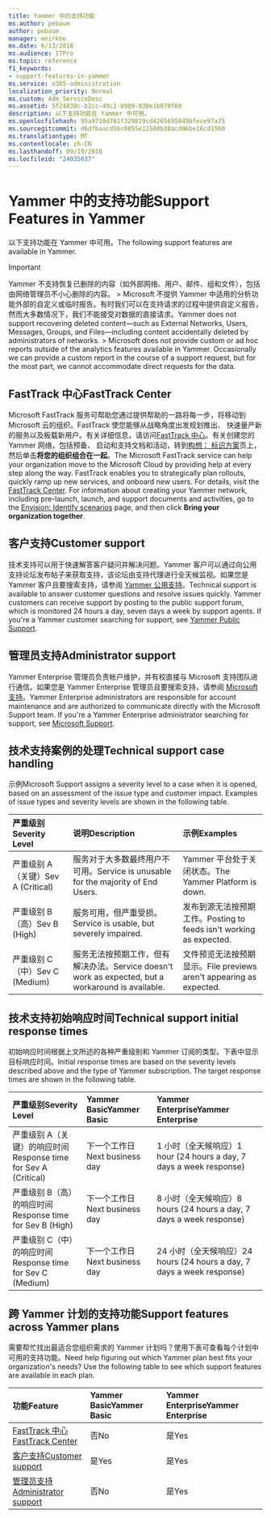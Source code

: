 ```yaml
---
title: Yammer 中的支持功能
ms.author: pebaum
author: pebaum
manager: mnirkhe
ms.date: 6/13/2018
ms.audience: ITPro
ms.topic: reference
f1_keywords:
- support-features-in-yammer
ms.service: o365-administration
localization_priority: Normal
ms.custom: Adm_ServiceDesc
ms.assetid: 5f24830c-b2cc-49c2-b989-030e1b870f60
description: 以下支持功能在 Yammer 中可用。
ms.openlocfilehash: 95a9710d701f329819cd4265695849bfece97a75
ms.sourcegitcommit: d6dfbaacd56c0855e12500b38acd06be16cd1560
ms.translationtype: MT
ms.contentlocale: zh-CN
ms.lasthandoff: 09/19/2018
ms.locfileid: "24035037"
---
```

# <a name="support-features-in-yammer"></a><span data-ttu-id="9c7c2-103">Yammer 中的支持功能</span><span class="sxs-lookup"><span data-stu-id="9c7c2-103">Support Features in Yammer</span></span>

<span data-ttu-id="9c7c2-104">以下支持功能在 Yammer 中可用。</span><span class="sxs-lookup"><span data-stu-id="9c7c2-104">The following support features are available in Yammer.</span></span>
  
> [!IMPORTANT]
> <span data-ttu-id="9c7c2-p101">Yammer 不支持恢复已删除的内容（如外部网络、用户、邮件、组和文件），包括由网络管理员不小心删除的内容。 > Microsoft 不提供 Yammer 中适用的分析功能外部的自定义或临时报告。有时我们可以在支持请求的过程中提供自定义报告，然而大多数情况下，我们不能接受对数据的直接请求。</span><span class="sxs-lookup"><span data-stu-id="9c7c2-p101">Yammer does not support recovering deleted content—such as External Networks, Users, Messages, Groups, and Files—including content accidentally deleted by administrators of networks. > Microsoft does not provide custom or ad hoc reports outside of the analytics features available in Yammer. Occasionally we can provide a custom report in the course of a support request, but for the most part, we cannot accommodate direct requests for the data.</span></span> 
  
## <a name="fasttrack-center"></a><span data-ttu-id="9c7c2-108">FastTrack 中心</span><span class="sxs-lookup"><span data-stu-id="9c7c2-108">FastTrack Center</span></span>
<span data-ttu-id="9c7c2-109"><a name="bkmk_FastTrackCenter"> </a></span><span class="sxs-lookup"><span data-stu-id="9c7c2-109"></span></span>

<span data-ttu-id="9c7c2-p102">Microsoft FastTrack 服务可帮助您通过提供帮助的一路将每一步，将移动到 Microsoft 云的组织。FastTrack 使您能够从战略角度出发规划推出、 快速量产新的服务以及板载新用户。有关详细信息，请访问[FastTrack 中心](https://go.microsoft.com/fwlink/?LinkID=518597&amp;clcid=0x409)。有关创建您的 Yammer 网络，包括预备、 启动和支持文档和活动，转到[构想： 标识方案](https://fasttrack.microsoft.com/office/envision/identify-scenarios)页上，然后单击**将您的组织组合在一起**。</span><span class="sxs-lookup"><span data-stu-id="9c7c2-p102">The Microsoft FastTrack service can help your organization move to the Microsoft Cloud by providing help at every step along the way. FastTrack enables you to strategically plan rollouts, quickly ramp up new services, and onboard new users. For details, visit the [FastTrack Center](https://go.microsoft.com/fwlink/?LinkID=518597&amp;clcid=0x409). For information about creating your Yammer network, including pre-launch, launch, and support documents and activities, go to the [Envision: Identify scenarios](https://fasttrack.microsoft.com/office/envision/identify-scenarios) page, and then click **Bring your organization together**.</span></span>
  
## <a name="customer-support"></a><span data-ttu-id="9c7c2-114">客户支持</span><span class="sxs-lookup"><span data-stu-id="9c7c2-114">Customer support</span></span>
<span data-ttu-id="9c7c2-115"><a name="BKMK_Customersupport"> </a></span><span class="sxs-lookup"><span data-stu-id="9c7c2-115"></span></span>

<span data-ttu-id="9c7c2-p103">技术支持可以用于快速解答客户疑问并解决问题。Yammer 客户可以通过向公用支持论坛发布帖子来获取支持，该论坛由支持代理进行全天候监视。如果您是 Yammer 客户且要搜索支持，请参阅 [Yammer 公用支持](https://go.microsoft.com/fwlink/p/?LinkId=330921)。</span><span class="sxs-lookup"><span data-stu-id="9c7c2-p103">Technical support is available to answer customer questions and resolve issues quickly. Yammer customers can receive support by posting to the public support forum, which is monitored 24 hours a day, seven days a week by support agents. If you're a Yammer customer searching for support, see [Yammer Public Support](https://go.microsoft.com/fwlink/p/?LinkId=330921).</span></span>
  
## <a name="administrator-support"></a><span data-ttu-id="9c7c2-119">管理员支持</span><span class="sxs-lookup"><span data-stu-id="9c7c2-119">Administrator support</span></span>
<span data-ttu-id="9c7c2-120"><a name="BKMK_Administratorsupport"> </a></span><span class="sxs-lookup"><span data-stu-id="9c7c2-120"></span></span>

<span data-ttu-id="9c7c2-p104">Yammer Enterprise 管理员负责帐户维护，并有权直接与 Microsoft 支持团队进行通信。如果您是 Yammer Enterprise 管理员且要搜索支持，请参阅 [Microsoft 支持](https://go.microsoft.com/fwlink/p/?LinkId=330922)。</span><span class="sxs-lookup"><span data-stu-id="9c7c2-p104">Yammer Enterprise administrators are responsible for account maintenance and are authorized to communicate directly with the Microsoft Support team. If you're a Yammer Enterprise administrator searching for support, see [Microsoft Support](https://go.microsoft.com/fwlink/p/?LinkId=330922).</span></span>
  
## <a name="technical-support-case-handling"></a><span data-ttu-id="9c7c2-123">技术支持案例的处理</span><span class="sxs-lookup"><span data-stu-id="9c7c2-123">Technical support case handling</span></span>
<span data-ttu-id="9c7c2-124"><a name="BKMK_Administratorsupport"> </a></span><span class="sxs-lookup"><span data-stu-id="9c7c2-124"></span></span>

<span data-ttu-id="9c7c2-p105">示例</span><span class="sxs-lookup"><span data-stu-id="9c7c2-p105">Microsoft Support assigns a severity level to a case when it is opened, based on an assessment of the issue type and customer impact. Examples of issue types and severity levels are shown in the following table.</span></span> 
  
|<span data-ttu-id="9c7c2-127">**严重级别**</span><span class="sxs-lookup"><span data-stu-id="9c7c2-127">**Severity Level**</span></span>|<span data-ttu-id="9c7c2-128">**说明**</span><span class="sxs-lookup"><span data-stu-id="9c7c2-128">**Description**</span></span>|<span data-ttu-id="9c7c2-129">**示例**</span><span class="sxs-lookup"><span data-stu-id="9c7c2-129">**Examples**</span></span>|
|:-----|:-----|:-----|
|<span data-ttu-id="9c7c2-130">严重级别 A（关键）</span><span class="sxs-lookup"><span data-stu-id="9c7c2-130">Sev A (Critical)</span></span>  <br/> |<span data-ttu-id="9c7c2-131">服务对于大多数最终用户不可用。</span><span class="sxs-lookup"><span data-stu-id="9c7c2-131">Service is unusable for the majority of End Users.</span></span>  <br/> |<span data-ttu-id="9c7c2-132">Yammer 平台处于关闭状态。</span><span class="sxs-lookup"><span data-stu-id="9c7c2-132">The Yammer Platform is down.</span></span>  <br/> |
|<span data-ttu-id="9c7c2-133">严重级别 B（高）</span><span class="sxs-lookup"><span data-stu-id="9c7c2-133">Sev B (High)</span></span>  <br/> |<span data-ttu-id="9c7c2-134">服务可用，但严重受损。</span><span class="sxs-lookup"><span data-stu-id="9c7c2-134">Service is usable, but severely impaired.</span></span>  <br/> |<span data-ttu-id="9c7c2-135">发布到源无法按预期工作。</span><span class="sxs-lookup"><span data-stu-id="9c7c2-135">Posting to feeds isn't working as expected.</span></span>  <br/> |
|<span data-ttu-id="9c7c2-136">严重级别 C（中）</span><span class="sxs-lookup"><span data-stu-id="9c7c2-136">Sev C (Medium)</span></span>  <br/> |<span data-ttu-id="9c7c2-137">服务无法按预期工作，但有解决办法。</span><span class="sxs-lookup"><span data-stu-id="9c7c2-137">Service doesn't work as expected, but a workaround is available.</span></span>  <br/> |<span data-ttu-id="9c7c2-138">文件预览无法按预期显示。</span><span class="sxs-lookup"><span data-stu-id="9c7c2-138">File previews aren't appearing as expected.</span></span>  <br/> |
   
## <a name="technical-support-initial-response-times"></a><span data-ttu-id="9c7c2-139">技术支持初始响应时间</span><span class="sxs-lookup"><span data-stu-id="9c7c2-139">Technical support initial response times</span></span>
<span data-ttu-id="9c7c2-140"><a name="BKMK_Administratorsupport"> </a></span><span class="sxs-lookup"><span data-stu-id="9c7c2-140"></span></span>

<span data-ttu-id="9c7c2-p106">初始响应时间根据上文所述的各种严重级别和 Yammer 订阅的类型。下表中显示目标响应时间。</span><span class="sxs-lookup"><span data-stu-id="9c7c2-p106">Initial response times are based on the severity levels described above and the type of Yammer subscription. The target response times are shown in the following table.</span></span>
  
|<span data-ttu-id="9c7c2-143">**严重级别**</span><span class="sxs-lookup"><span data-stu-id="9c7c2-143">**Severity Level**</span></span>|<span data-ttu-id="9c7c2-144">**Yammer Basic**</span><span class="sxs-lookup"><span data-stu-id="9c7c2-144">**Yammer Basic**</span></span>|<span data-ttu-id="9c7c2-145">**Yammer Enterprise**</span><span class="sxs-lookup"><span data-stu-id="9c7c2-145">**Yammer Enterprise**</span></span>|
|:-----|:-----|:-----|
|<span data-ttu-id="9c7c2-146">严重级别 A（关键）的响应时间</span><span class="sxs-lookup"><span data-stu-id="9c7c2-146">Response time for Sev A (Critical)</span></span>  <br/> |<span data-ttu-id="9c7c2-147">下一个工作日</span><span class="sxs-lookup"><span data-stu-id="9c7c2-147">Next business day</span></span>  <br/> |<span data-ttu-id="9c7c2-148">1 小时（全天候响应）</span><span class="sxs-lookup"><span data-stu-id="9c7c2-148">1 hour (24 hours a day, 7 days a week response)</span></span>  <br/> |
|<span data-ttu-id="9c7c2-149">严重级别 B（高）的响应时间</span><span class="sxs-lookup"><span data-stu-id="9c7c2-149">Response time for Sev B (High)</span></span>  <br/> |<span data-ttu-id="9c7c2-150">下一个工作日</span><span class="sxs-lookup"><span data-stu-id="9c7c2-150">Next business day</span></span>  <br/> |<span data-ttu-id="9c7c2-151">8 小时（全天候响应）</span><span class="sxs-lookup"><span data-stu-id="9c7c2-151">8 hours (24 hours a day, 7 days a week response)</span></span>  <br/> |
|<span data-ttu-id="9c7c2-152">严重级别 C（中）的响应时间</span><span class="sxs-lookup"><span data-stu-id="9c7c2-152">Response time for Sev C (Medium)</span></span>  <br/> |<span data-ttu-id="9c7c2-153">下一个工作日</span><span class="sxs-lookup"><span data-stu-id="9c7c2-153">Next business day</span></span>  <br/> |<span data-ttu-id="9c7c2-154">24 小时（全天候响应）</span><span class="sxs-lookup"><span data-stu-id="9c7c2-154">24 hours (24 hours a day, 7 days a week response)</span></span>  <br/> |
   
## <a name="support-features-across-yammer-plans"></a><span data-ttu-id="9c7c2-155">跨 Yammer 计划的支持功能</span><span class="sxs-lookup"><span data-stu-id="9c7c2-155">Support features across Yammer plans</span></span>
<span data-ttu-id="9c7c2-156"><a name="BKMK_Administratorsupport"> </a></span><span class="sxs-lookup"><span data-stu-id="9c7c2-156"></span></span>

<span data-ttu-id="9c7c2-p107">需要帮忙找出最适合您组织需求的 Yammer 计划吗？使用下表可查看每个计划中可用的支持功能。</span><span class="sxs-lookup"><span data-stu-id="9c7c2-p107">Need help figuring out which Yammer plan best fits your organization's needs? Use the following table to see which support features are available in each plan.</span></span>
  
|<span data-ttu-id="9c7c2-159">**功能**</span><span class="sxs-lookup"><span data-stu-id="9c7c2-159">**Feature**</span></span>|<span data-ttu-id="9c7c2-160">**Yammer Basic**</span><span class="sxs-lookup"><span data-stu-id="9c7c2-160">**Yammer Basic**</span></span>|<span data-ttu-id="9c7c2-161">**Yammer Enterprise**</span><span class="sxs-lookup"><span data-stu-id="9c7c2-161">**Yammer Enterprise**</span></span>|
|:-----|:-----|:-----|
|[<span data-ttu-id="9c7c2-162">FastTrack 中心</span><span class="sxs-lookup"><span data-stu-id="9c7c2-162">FastTrack Center</span></span>](https://go.microsoft.com/fwlink/?LinkID=518597&amp;clcid=0x409) <br/> |<span data-ttu-id="9c7c2-163">否</span><span class="sxs-lookup"><span data-stu-id="9c7c2-163">No</span></span>  <br/> |<span data-ttu-id="9c7c2-164">是</span><span class="sxs-lookup"><span data-stu-id="9c7c2-164">Yes</span></span>  <br/> |
|[<span data-ttu-id="9c7c2-165">客户支持</span><span class="sxs-lookup"><span data-stu-id="9c7c2-165">Customer support</span></span>](support-features-in-yammer.md#customer-support) <br/> |<span data-ttu-id="9c7c2-166">是</span><span class="sxs-lookup"><span data-stu-id="9c7c2-166">Yes</span></span>  <br/> |<span data-ttu-id="9c7c2-167">是</span><span class="sxs-lookup"><span data-stu-id="9c7c2-167">Yes</span></span>  <br/> |
|[<span data-ttu-id="9c7c2-168">管理员支持</span><span class="sxs-lookup"><span data-stu-id="9c7c2-168">Administrator support</span></span>](support-features-in-yammer.md#administrator-support) <br/> |<span data-ttu-id="9c7c2-169">否</span><span class="sxs-lookup"><span data-stu-id="9c7c2-169">No</span></span>  <br/> |<span data-ttu-id="9c7c2-170">是</span><span class="sxs-lookup"><span data-stu-id="9c7c2-170">Yes</span></span>  <br/> |
   

